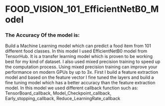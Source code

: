 # FOOD_VISION_101_EfficientNetB0_Model
### The Accuracy Of the model is:

Build a Machine Learning model which can predict a food item from 101 different food classes.
In this model I used EfficientNetB0 model from TensorHub. It is a transfer learning model which is proven to be working best for my kind of dataset.
I also used mixed precision training to speed up the computation process. Using mixed precision training can improve your performance on modern GPUs by up to 3x.
First I build a feature extraction model and based on the feature vector I fine tuned the layers and build a fine tuning model which has a better accuracy than the feature extraction model.
In this model we used different callback function such as: TensorBoard_callback, Model_Checkpoint_callback, Early_stopping_callback, Reduce_LearningRate_callback 
